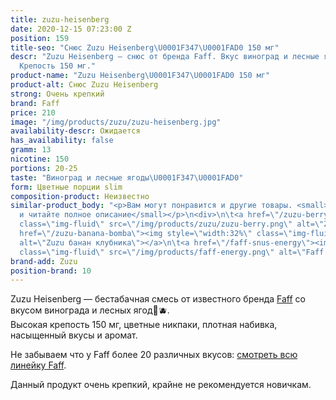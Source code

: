 ```yaml
---
title: zuzu-heisenberg
date: 2020-12-15 07:23:00 Z
position: 159
title-seo: "Снюс Zuzu Heisenberg\U0001F347\U0001FAD0 150 мг"
descr: "Zuzu Heisenberg — снюс от бренда Faff. Вкус виноград и лесные ягоды\U0001F347\U0001FAD0.
  Крепость 150 мг."
product-name: "Zuzu Heisenberg\U0001F347\U0001FAD0 150 мг"
product-alt: Снюс Zuzu Heisenberg
strong: Очень крепкий
brand: Faff
price: 210
image: "/img/products/zuzu/zuzu-heisenberg.jpg"
availability-descr: Ожидается
has_availability: false
gramm: 13
nicotine: 150
portions: 20-25
taste: "Виноград и лесные ягоды\U0001F347\U0001FAD0"
form: Цветные порции slim
composition-product: Неизвестно
similar-product_body: "<p>Вам могут понравится и другие товары. <small>Жмите на картинки
  и читайте полное описание</small></p>\n<div>\n\t<a href=\"/zuzu-berry\"><img style=\"width:32%\"
  class=\"img-fluid\" src=\"/img/products/zuzu/zuzu-berry.png\" alt=\"Zuzu berry\"></a>\n\t<a
  href=\"/zuzu-banana-bomba\"><img style=\"width:32%\" class=\"img-fluid\" src=\"/img/products/zuzu/zuzu-bannana.png\"
  alt=\"Zuzu банан клубника\"></a>\n\t<a href=\"/faff-snus-energy\"><img style=\"width:32%\"
  class=\"img-fluid\" src=\"/img/products/faff-energy.png\" alt=\"Faff Energy снюс\"></a>\n</div>"
brand-add: Zuzu
position-brand: 10
---
```


Zuzu Heisenberg — бестабачная смесь от известного бренда [Faff](/faff) со вкусом винограда и лесных ягод🍇🫐.<br>
Высокая крепость 150 мг, цветные никпаки, плотная набивка, насыщенный вкусы и аромат.

Не забываем что у Faff более 20 различных вкусов: [смотреть всю линейку Faff](/faff).

Данный продукт очень крепкий, крайне не рекомендуется новичкам.